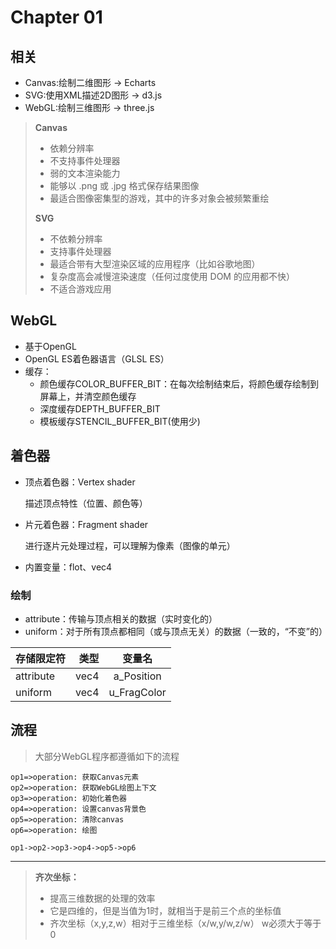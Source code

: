 # Chapter 01
## 相关

- Canvas:绘制二维图形  ->  Echarts
- SVG:使用XML描述2D图形  ->  d3.js
- WebGL:绘制三维图形  ->  three.js
> **Canvas**
> - 依赖分辨率
> - 不支持事件处理器
> - 弱的文本渲染能力
> - 能够以 .png 或 .jpg 格式保存结果图像
> - 最适合图像密集型的游戏，其中的许多对象会被频繁重绘
> 
> **SVG**
> - 不依赖分辨率
> - 支持事件处理器
> - 最适合带有大型渲染区域的应用程序（比如谷歌地图）
> - 复杂度高会减慢渲染速度（任何过度使用 DOM 的应用都不快）
> - 不适合游戏应用
## WebGL
- 基于OpenGL
- OpenGL ES着色器语言（GLSL ES）
- 缓存： 
  - 颜色缓存COLOR_BUFFER_BIT：在每次绘制结束后，将颜色缓存绘制到屏幕上，并清空颜色缓存
  - 深度缓存DEPTH_BUFFER_BIT
  - 模板缓存STENCIL_BUFFER_BIT(使用少)

## 着色器
- 顶点着色器：Vertex shader
  
  描述顶点特性（位置、颜色等）
- 片元着色器：Fragment shader

  进行逐片元处理过程，可以理解为像素（图像的单元）

- 内置变量：flot、vec4
### 绘制
- attribute：传输与顶点相关的数据（实时变化的）
- uniform：对于所有顶点都相同（或与顶点无关）的数据（一致的，“不变”的）

| 存储限定符 | 类型 |   变量名    |
| :--------- | ---: | :---------: |
| attribute  | vec4 | a_Position  |
| uniform    | vec4 | u_FragColor |

## 流程
>大部分WebGL程序都遵循如下的流程
```flow
op1=>operation: 获取Canvas元素
op2=>operation: 获取WebGL绘图上下文
op3=>operation: 初始化着色器 
op4=>operation: 设置canvas背景色 
op5=>operation: 清除canvas
op6=>operation: 绘图

op1->op2->op3->op4->op5->op6
```
---
> **齐次坐标：**
> - 提高三维数据的处理的效率
> - 它是四维的，但是当值为1时，就相当于是前三个点的坐标值
> - 齐次坐标（x,y,z,w）相对于三维坐标（x/w,y/w,z/w）  w必须大于等于0